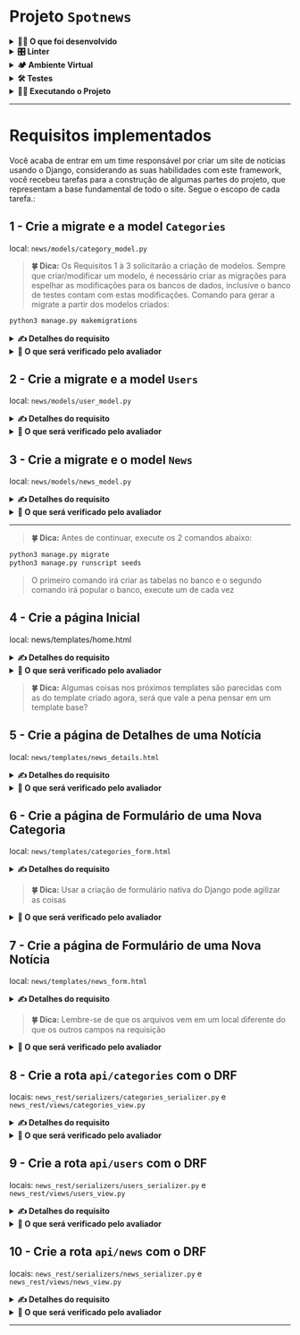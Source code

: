 # Projeto `Spotnews`

<details>
  <summary><strong>👨‍💻 O que foi desenvolvido</strong></summary><br />

  Um projeto que tem como principal objetivo exibir notícias sobre tecnologia, com criação de models, utilizando Django ORM, criação de views, utilizando templates, criação de formulários, com relacionamento de modelos e criação de API REST, utilizando Django Rest Framework.

  <strong>🚵 Habilidades a serem trabalhadas:</strong>
  <ul>
    <li>Escrever aplicações usando Django e Django Rest Framework</li>
    <li>Desenvolver uma aplicação que usa a arquitetura Model-View-Template</li>
    <li>Trabalhar com banco de dados MYSQL</li>
  </ul>

</details>

<details>
  <summary><strong>🎛 Linter</strong></summary><br />

  Para garantir a qualidade do código, foi utilizado neste projeto o linter `Flake8`.
  Assim o código está alinhado com as boas práticas de desenvolvimento, sendo mais legível
  e de fácil manutenção! Para rodá-lo localmente no projeto, execute o comandos abaixo:

  ```bash
  python3 -m flake8
  ```

</details>

<details>
  <summary><strong>🏕️ Ambiente Virtual</strong></summary><br />
  O Python oferece um recurso chamado de ambiente virtual, onde permite sua máquina rodar sem conflitos, diferentes tipos de projetos com diferentes versões de bibliotecas.

  1. **criar o ambiente virtual**

  ```bash
  python3 -m venv .venv
  ```

  2. **ativar o ambiente virtual**

  ```bash
  source .venv/bin/activate
  ```

  3. **instalar as dependências no ambiente virtual**

  ```bash
  python3 -m pip install -r dev-requirements.txt
  ```

  Com o seu ambiente virtual ativo, as dependências serão instaladas neste ambiente.
  Quando precisar desativar o ambiente virtual, execute o comando "deactivate". Lembre-se de ativar novamente quando voltar a trabalhar no projeto.

  O arquivo `dev-requirements.txt` contém todas as dependências que serão utilizadas no projeto, ele está agindo como se fosse um `package.json` de um projeto `Node.js`.
</details>

<details>
  <summary><strong>🛠 Testes</strong></summary><br />

  Para executar os testes certifique-se de que você está com o ambiente virtual ativado

  <strong>Executar os testes</strong>

  ```bash
  python3 -m pytest
  ```

  Caso precise executar apenas um arquivo de testes basta executar o comando:

  ```bash
  python3 -m pytest tests/diretorio/nomedoarquivo.py
  ```

  Caso queira rodar os testes somente até o primeiro erro

  ```bash
  python3 -m pytest -x
  ```

  Se quiser saber mais sobre a instalação de dependências com `pip`, veja esse [artigo](https://medium.com/python-pandemonium/better-python-dependency-and-package-management-b5d8ea29dff1).

</details>

<details>
  <summary><strong>🏃🏾 Executando o Projeto</strong></summary>
  As notícias estarão armazenadas no nosso banco de dados.

  <strong>MySQL</strong>

  Para a realização deste projeto, utilizaremos um banco de dados chamado `spotnews_database`.
  Já existem algumas funções prontas no arquivo `news/scripts/seeds.py` que te auxiliarão no desenvolvimento.
  Não altere as funções deste arquivo, mudanças nele não serão executadas no avaliador automático.

  Para rodar o MySQL via Docker execute os seguintes comandos na raiz do projeto:

  ```bash
  docker build -t spotnews-db .
  docker run -d -p 3306:3306 --name=spotnews-mysql-container -e MYSQL_ROOT_PASSWORD=password -e MYSQL_DATABASE=spotnews_database spotnews-db
  ```
  
  Esses comandos irão fazer o build da imagem e subir o container
  
  Lembre-se de que o MySQL utiliza por padrão a porta 3306. Se já houver outro serviço utilizando esta porta, considere desativá-lo ou mudar a porta no comando acima.

</details>

---
# Requisitos implementados

Você acaba de entrar em um time responsável por criar um site de notícias usando o Django, considerando as suas habilidades com este framework, você recebeu tarefas para a construção de algumas partes do projeto, que representam  a base fundamental de todo o site. Segue o escopo de cada tarefa.:

## 1 - Crie a migrate e a model `Categories`

local: `news/models/category_model.py`

> <b>🍀 Dica:</b> Os Requisitos 1 à 3 solicitarão a criação de modelos. Sempre que criar/modificar um modelo, é necessário criar as migrações para espelhar as modificações para os bancos de dados, inclusive o banco de testes contam com estas modificações. Comando para gerar a migrate a partir dos modelos criados:

```bash
python3 manage.py makemigrations
```

<details>
  <summary>
    <b>✍️ Detalhes do requisito</b>
  </summary>

* Crie a classe `Categories`;
* A classe `Categories` deve herdar os `models` do Django;
* A classe `Categories` deve ter uma propriedade chamada `name`;
* A propriedade `name` deve ser um campo de caracteres com um tamanho máximo de **200 caracteres**;
* A propriedade `name` não deve aceitar informações vazias ou maiores que 200 caracteres;
* O método `__str__` da classe `Categories` deve retornar a propriedade `name` da categoria criada;

</details>

<details>
  <summary>
    <b>🤖 O que será verificado pelo avaliador</b>
  </summary>

* Se a classe `Categories` existe;
* Se a classe `Categories` possui a propriedade `name`;
* Se é possível criar uma nova categoria;
* Se o método `__str__` retorna o nome da categoria criada;
* Se `name` possui uma propriedade de `max_length`;
* Se não é possível criar uma categoria com um nome vazio;
* Se não é possível criar uma categoria com um nome maior que 200 caracteres;
* Se as mensagens de validações são as padrões definidas pelo Django;

</details>

## 2 - Crie a migrate e a model `Users`

local: `news/models/user_model.py`

<details>
  <summary>
    <b>✍️ Detalhes do requisito</b>
  </summary>

* Crie a classe `Users`
* A classe `Users` deve herdar os `models` do Django;
* A classe `Users` deve ter as propriedades chamada `name`, `email`, `password` e `role`;
* As propriedades `name`, `password` e `role` devem ser campos de caracteres com um tamanho máximo de **200 caracteres**;
* A propriedade `email` deve ser um campo do tipo `email` com um tamanho máximo de **200 caracteres**;
* As propriedades devem ser:
  * `name`: Campo de caracteres, com tamanho máximo de **200 caracteres**;
  * `email`: Campo de email, , com tamanho máximo de **200 caracteres**;
  * `password`: Campo de caracteres, com tamanho máximo de **200 caracteres**;
  * `role`: Campo de caracteres, com tamanho máximo de **200 caracteres**;
* As propriedades `name`, `email`, `password` e `role` não devem aceitar informações vazias ou maiores que 200 caracteres;
* O método `__str__` da classe `Users` deve retornar a propriedade `name` da pessoa usuária criada;

</details>

<details>
  <summary>
    <b>🤖 O que será verificado pelo avaliador</b>
  </summary>

* Se a classe `Users` existe;
* Se a classe `Users` possui as propriedades `name`, `email`, `password` e `role`;
* Se é possível criar uma nova pessoa usuária;
* Se o método `__str__` retorna o nome da pessoa usuária criada;
* Se `name`, `email`, `password` e `role` possuem uma propriedade de `max_length`;
* Se `name`, `password` e `role` são campos de caracteres;
* Se `email` é um campo de email;`
* Se não é possível criar uma pessoa usuária com alguma informação vazia;
* Se não é possível criar uma pessoa usuária com alguma informação maior que 200 caracteres;
* Se as mensagens de validações são as padrões definidas pelo Django;

</details>

## 3 - Crie a migrate e o model `News`

local: `news/models/news_model.py`

<details>
  <summary>
    <b>✍️ Detalhes do requisito</b>
  </summary>

* Crie a classe `News`;
* A classe `News` deve herdar os models do Django;
* A classe `News` deve ter as propriedades chamada `title`, `content`, `author`, `created_at`, `image` e `categories`;
* As propriedades devem ser:
  * `title`: Campo de caracteres com tamanho máximo de **200 caracteres**;
  * `content`: Campo de texto, sem tamanho máximo de caracteres;
  * `author`: Chave estrangeira da tabela ligada o model `Users`;
  * `created_at`: Campo de data;
  * `image`: Campo de imagem;
  * `categories`: Chave estrangeira da tabela ligada o model `Categories`;
* As propriedades `title`, `content`, `created_at` e `categories` não devem aceitar informações vazias;
* A propriedade `image` pode aceitar informações vazias;
* A propriedade `title` não deve aceitar informações maiores que 200 caracteres;
* A propriedade `created_at` não deve aceita datas fora do padrão `AAAA-MM-DD`;
* A propriedade `img` deve ter um campo `upload_to` que deve ser igual ao diretório `'img/'`;
* A propriedade `categories` deve aceitar 1 ou mais categorias e deve se relacionar como muitos para muitos;
* O método `__str__` da classe `News` deve retornar a propriedade `title` da notícia criada;

</details>

<details>
  <summary>
    <b>🤖 O que será verificado pelo avaliador</b>
  </summary>

* Se a classe `News` existe;
* Se é possível criar uma nova notícia;
* Se a classe `News` possui as propriedades `title`, `content`, `author`, `created_at`, `image` e `categories`;
* Se o método `__str__` retorna o título da notícia criada;
* Se não é possível criar uma notícia com alguma informação vazia;
* Se `title` possui uma propriedade de `max_length`;
* Se `content` não aceita informações menores que 1;
* Se ao tentar criar um notícia com alguma informação vazia, é gerada a resposta:

  ```sh
  {'<campo>': ['Este campo não pode estar vazio.']}
  ```

> Obs: substitua `<campo>` pelos campos `title` ou `content`.

* Se não é possível criar uma notícia com um título maior que 200 caracteres;
* Se ao tentar criar uma notícia com um título de tamanho inválido, é gerada a seguinte resposta:
  
  ```sh
  'Este campo deve ter entre 1 e 200 caracteres'.
  ```
  
  * Se ao tentar criar uma notícia com uma data fora do formato `AAAA-MM-DD`, é gerada a resposta:
  
  ```sh
  {'created_at': ['Use o formato AAAA-MM-DD e uma data igual ou anterior a hoje.']}
  ```

  > Obs: você pode dar uma conferida [nessa página](https://docs.djangoproject.com/en/4.2/ref/forms/fields/#error-messages) da documentação sobre mensagens de erro personalizadas, ou perguntar para a IA da plataforma de aprendizagem.

</details>

---

> <b>🍀 Dica:</b> Antes de continuar, execute os 2 comandos abaixo:

```bash
python3 manage.py migrate
python3 manage.py runscript seeds
```
> O primeiro comando irá criar as tabelas no banco e o segundo comando irá popular o banco, execute um de cada vez

## 4 - Crie a página Inicial

local: news/templates/home.html

<details>
  <summary>
    <b>✍️ Detalhes do requisito</b>
  </summary>

* Crie um template para a página inicial do projeto;
* Crie a view e a url necessárias para renderizar o template `home.html`;
* Inclua as `urls` de `news` nas `urls` do projeto;
* O template da página inicial deve ser renderizado na rota `http://127.0.0.1:8000/`;
* O template deve ter uma tag `link` importando o arquivo css `css/style.css` que está na página de estáticos;
* A importação de arquivos estáticos deve ser feita através do template tag `static`;
* O caminho para a página inicial deve ter o nome de `home-page`;
* O template da página inicial deve ter como título `Página Inicial`;
* O template da página inicial deve ter um cabeçalho `header` com a classe `header`;
* O template da página inicial deve ter uma lista não ordenada com a classe `header-links` dentro do cabeçalho;
* O template da página inicial deve ter na lista não ordenada um link `a` com referência para a `home-page` e com o texto `Home`;
* O template da página inicial deve ter cards das notícias cadastradas no banco;
* O template da página inicial deve ter títulos `h2` com a classe `news-title` e os títulos das notícias como valores;
* O template da página inicial deve ter tags `span` com a classe `news-date` e a datas de criação das notícias como valores;
* O template deve exibir as datas no formato `DD/MM/AAAA`;
* O template da página inicial deve exibir as imagens das notícias;

</details>

<details>
  <summary>
    <b>🤖 O que será verificado pelo avaliador</b>
  </summary>

* Se existe uma url nomeada `home-page`;
* Se o template `home.html` está sendo renderizado na url `home-page`;
* Se existe uma importação do arquivo `static/css/style.css` como um `stylesheet`;
* Se existe um link para a `home-page` escrito `Home`;
* Se existe o título `Página Inicial`;
* Se existe um cabeçalho `header` com a classe `header`;
* Se existe uma lista não ordenada com a classe `header-links`;
* Se as notícias possuem um título `h2` com a classe `news-title`;
* Se as notícias possuem uma tag `span` com a classe `news-date` para a data;
* Se as datas das notícias estão no formato `DD/MM/AAAA`;
* Se as notícias possuem imagens;

</details>

> <b>🍀 Dica:</b> Algumas coisas nos próximos templates são parecidas com as do template criado agora, será que vale a pena pensar em um template base?

## 5 - Crie a página de Detalhes de uma Notícia

local: `news/templates/news_details.html`

<details>
  <summary>
    <b>✍️ Detalhes do requisito</b>
  </summary>

* Crie um template para a página detalhes da notícia;
* Crie a view e a url necessárias para renderizar o template `news_details.html`;
* O template da página detalhes da notícia deve ser renderizado na rota `http://127.0.0.1:8000/news/<int:id>`;

> Obs: o endpoint `<int:id>` deve ser substituído dinamicamente pelo id da notícia

* O caminho para a página detalhes da notícia deve ter o nome de `news-details-page`;
* O template da página detalhes da notícia deve ter como título `Página de Detalhes da Notícia`;
* O template da página detalhes da notícia deve ter um cabeçalho `header` com a classe `header`;
* O template da página detalhes da notícia deve ter uma lista não ordenada com a classe `header-links`;
* O template da página detalhes da notícia deve ter no cabeçalho um link `a` com referência para a `home-page` e com o texto `Home`;
* O template da página detalhes da notícia deve exibir as seguintes informações:
  * O título da notícia em título `h1`;
  * O conteúdo da notícia em parágrafo `p` com classe `news-content`;
  * Cada categoria da notícia em uma tag `span` com classe `news-categories`;
  * A pessoa autora da notícia em uma tag `span` com classe `news-author`;;
  * A imagem da notícia;
  * A data de criação da notícia no formato `DD/MM/AAAA`;
* Modifique as notícias no template `home.html` para que quando clicadas haja um redirecionamento para a página detalhes da notícia;

</details>

<details>
  <summary>
    <b>🤖 O que será verificado pelo avaliador</b>
  </summary>

* Se existe uma url nomeada `news-details-page`;
* Se o template `news_details.html` está sendo renderizado na url `news-details-page`;
* Se existe o título `Página de Detalhes da Notícia`;
* Se existe um cabeçalho `header` com a classe `header`;
* Se existe uma lista não ordenada com a classe `header-links`;
* Se a notícia possui um título em tag `h1` e com a classe `news-title`;
* Se a notícia possui um conteúdo em tag `p` e com a classe `news-content`;
* Se a notícia possui suas categorias em tags `span` e com a classe `news-categories`;
* Se a notícia possui uma pessoa autora em tag `span` e com a classe `news-author`;
* Se a notícia possui uma data e se esta data está no formato `DD/MM/AAAA`;
* Se a notícia possui imagem;

</details>

## 6 - Crie a página de Formulário de uma Nova Categoria

local: `news/templates/categories_form.html`

<details>
  <summary>
    <b>✍️ Detalhes do requisito</b>
  </summary>

* Crie um template para o formulário de cadastro de uma categoria;
* Crie a view e a url necessárias para renderizar o template `categories_form.html`;
* O template do formulário de uma nova categoria deve ser renderizado na rota `http://127.0.0.1:8000/categories/`;
* O caminho para o formulário de uma nova categoria deve ter o nome de `categories-form`;
* O template do formulário de uma nova categoria deve ter como título `Formulário para Nova Categoria`;
* O template do formulário de uma nova categoria deve ter um cabeçalho `header` com a classe `header`;
* O template do formulário de uma nova categoria deve ter uma lista não ordenada com a classe `header-links`;
* O template do formulário de uma nova categoria deve ter no cabeçalho um primeiro link `a` com referência para a `home-page` e com o texto `Home`;
* O template do formulário de uma nova categoria deve ter no cabeçalho um outro link `a` com referência para a `categories-form` e com o texto `Cadastrar Categorias`;
* O template do formulário de uma nova categoria deve ter uma tag de formulário com a propriedade `method` do tipo `post` e a propriedade `action` com a url para `/categories`;
* O template do formulário de uma nova categoria deve carregar o *token* de segurança `CSRF` em seu interior usando a tag de template adequada;
* O template do formulário de uma nova categoria deve ter uma `label` que como o valor `Nome`;
* O template do formulário de uma nova categoria deve ter um `input` com as algumas especificações:
  * A propriedade `type` do tipo `text`;
  * A propriedade `name` com o valor `name`;
  * A propriedade `maxlength` com o valor `200`;
  * Precisa ser um campo obrigatório;
* O template do formulário de uma nova categoria deve ter um botão do tipo `submit` com texto `Salvar`;
* Após o cadastro de uma categoria, a pessoa usuária deve ser redirecionada para a página principal;

</details>

 > <b>🍀 Dica:</b> Usar a criação de formulário nativa do Django pode agilizar as coisas

<details>
  <summary>
    <b>🤖 O que será verificado pelo avaliador</b>
  </summary>

* Se existe uma url nomeada `categories-form`;
* Se o template `categories_form.html` está sendo renderizado na url `categories-form`;
* Se existe o título `Formulário para Nova Categoria`;
* Se existe um cabeçalho `header` com a classe `header`;
* Se existe uma lista não ordenada com a classe `header-links`;
* Se existe um link para a `categories-form` escrito `Cadastrar Categorias`;
* Se existe a tag de formulário com as propriedades `method` e `action`;
* Se existe a tag `label`;
* Se existe a tag `input` com as propriedades `type`, `name`, `maxlength` e `required`;
* Se existe um botão do tipo `submit`;
* Se o formulário tem o estado inicial vazio;
* Se é possível cadastrar uma nova categoria;
* Se após o cadastro de uma nova categoria, há o redirecionamento para a página principal;

</details>

## 7 - Crie a página de Formulário de uma Nova Notícia

local: `news/templates/news_form.html`

<details>
  <summary>
    <b>✍️ Detalhes do requisito</b>
  </summary>

* Crie um template para o formulário de cadastro de uma categoria;
* Crie a view e a url necessárias para renderizar o template `news_form.html`;
* O template do formulário de uma nova categoria deve ser renderizado na rota `http://127.0.0.1:8000/news/`;
* O caminho para o formulário de uma nova categoria deve ter o nome de `news-form`;
* O template do formulário de uma nova categoria deve ter como título `Formulário para Nova Notícia`;
* O template do formulário de uma nova categoria deve ter um cabeçalho `header` com a classe `header`;
* O template do formulário de uma nova categoria deve ter uma lista não ordenada com a classe `header-links`;
* O template do formulário de uma nova categoria deve ter no cabeçalho um primeiro link `a` com referência para a `home-page` e com o texto `Home`;
* O template do formulário de uma nova categoria deve ter no cabeçalho um segundo link `a` com referência para a `categories-form` e com o texto `Cadastrar Categorias`;
* O template do formulário de uma nova categoria deve ter no cabeçalho um terceiro link `a` com referência para a `news-form` e com o texto `Cadastrar Notícias`;
* O template do formulário de uma nova categoria deve ter uma tag de formulário com a propriedade `method` do tipo `post`, a propriedade `action` com a url para `/news/` e a propriedade `enctype` com valor `multipart/form-data`;
* O template do formulário de uma nova categoria deve carregar o *token* de segurança `CSRF` em seu interior usando a tag de template adequada;
* O template do formulário de uma nova categoria deve ter as seguintes tag:
  * Uma `label` como o valor `Título`;
  * Um `input` do tipo `text` com o nome `title`;
  * Uma `label` como o valor `Conteúdo`;
  * Um `textarea` com o nome `content`;
  * Uma `label` como o valor `Autoria`;
  * Um `select` com o nome `author`;
  * Múltiplos `option` sendo seus valores os nomes das pessoas usuárias cadastradas no banco;
  * Uma `label` como o valor `Criado em`;
  * Um `input` do tipo `date` com o nome `created_at`;
  * Uma `label` como o valor `URL da Imagem`;
  * Um `input` do tipo `file` com o nome `image`;
  * Múltiplas `label` sendo seus valores os nomes das categorias cadastradas no banco;
  * Múltiplos `input` do tipo `checkbox` com o nome `categories`, cada input ligado a uma `label` de categoria;
  * Um botão do tipo `submit` com o valor `Salvar`;
  * Após o cadastro de uma notícia, a pessoa usuária deve ser redirecionada para a página principal;
</details>

> <b>🍀 Dica:</b> Lembre-se de que os arquivos vem em um local diferente do que os outros campos na requisição

<details>
  <summary>
    <b>🤖 O que será verificado pelo avaliador</b>
  </summary>

* Se existe uma url nomeada `news-form`;
* Se o template `news_form.html` está sendo renderizado na url `news-form`;
* Se existe o título `Formulário para Nova Notícia`;
* Se existe um cabeçalho `header` com a classe `header`;
* Se existe uma lista não ordenada com a classe `header-links`;
* * Se existe um link para a `home-page` escrito `Home`;
* Se existe um link para a `categories-form` escrito `Cadastrar Categorias`;
* Se existe um link para a `news-form` escrito `Cadastrar Notícias`;
* Se existe a tag de formulário com as propriedades `method` e `action`;
* Se existe a tag `label`;
* Se existe a tag `input` com as propriedades `type`, `name`, `maxlength` e `required`;
* Se existe a tag `label` como o valor `Título`;
* Se existe a tag `input` do tipo `text` com o nome `title`;
* Se existe a tag `label` como o valor `Conteúdo`;
* Se existe a tag `textarea` com o nome `content`;
* Se existe a tag `label` como o valor `Autoria`;
* Se existe a tag `select` com o nome `author`;
* Se existem as tags `option` sendo seus valores os nomes das pessoas usuárias cadastradas no banco;
* Se existe a tag `label` como o valor `Criado em`;
* Se existe a tag `input` do tipo `date` com o nome `created_at`;
* Se existe a tag `label` como o valor `URL da Imagem`;
* Se existe a tag `input` do tipo `file` com o nome `image`;
* Se existem as tags `label` sendo seus valores os nomes das categorias cadastradas no banco;
* Se existem as tags `input` do tipo `checkbox`;
* Se existe a tag botão do tipo `submit` com o valor `Salvar`;
* Se o formulário tem o estado inicial vazio;
* Se é possível cadastrar uma nova notícia;
* Se após o cadastro de uma nova categoria, há o redirecionamento para a página principal;

</details>

## 8 - Crie a rota `api/categories` com o DRF

locais: `news_rest/serializers/categories_serializer.py` e `news_rest/views/categories_view.py`

<details>
  <summary>
    <b>✍️ Detalhes do requisito</b>
  </summary>

* Adicione a rota `api/` nas urls do projeto;
* Vincule o `router` usado para construção da api com a rota `api/`do projeto;
* Registre no `router` a rotas `categories` com o `viewset` de `Categories`;
* Crie um `serializer` que receba a model `Categories` e tenha os campos `id` e `name`;
* Crie uma view que receba todas as categorias cadastradas no banco de dados e o `serializer` criado anteriormente;
* Crie uma rota para a view criada com o nome de `categories`;

</details>

<details>
  <summary>
    <b>🤖 O que será verificado pelo avaliador</b>
  </summary>

* Se existem os campos `id` e `name` no `serializer` de `Categories`;
* Se os campos `id` e `name` apresentam os valores corretos;
* Se existe uma rota nomeada `api/categories`;
* Se a rota `api/categories` retorna todas as categorias cadastradas no banco de dados;
* Se é possível cadastrar uma nova categoria através da rota `api/categories`;
* Se é possível retornar a categoria criada através da rota `api/categories`

</details>

## 9 - Crie a rota `api/users` com o DRF

locais: `news_rest/serializers/users_serializer.py` e `news_rest/views/users_view.py`

<details>
  <summary>
    <b>✍️ Detalhes do requisito</b>
  </summary>

* Adicione a rota `api/` nas urls do projeto;
* Vincule o `router` usado para construção da api com a rota `api/`do projeto;
* Registre no `router` a rotas `users` com o `viewset` de `Users`;
* Crie um `serializer` que receba a model `Users` e tenha os campos `id`, `name`, `email` e `role`;
* Crie uma view que receba todas as pessoas usuárias cadastradas no banco de dados e o `serializer` criado anteriormente;
* Crie uma rota para a view criada com o nome de `users`;

</details>

<details>
  <summary>
    <b>🤖 O que será verificado pelo avaliador</b>
  </summary>

* Se existem os campos `id`, `name`, `email` e `role` no `serializer` de `Users`;
* Se os campos `id`, `name`, `email` e `role` apresentam os valores corretos;
* Se o campo `password` não é retornado no `serializer` de `Users`;
* Se existe uma rota nomeada `api/users`;
* Se a rota `api/users` retorna todos `users` cadastrados no banco de dados;
* Se é possível cadastrar um objeto `user` através da rota `api/users`;
* Se é possível retornar o objeto `user` criado através da rota `api/users`;

</details>

## 10 - Crie a rota `api/news` com o DRF

locais: `news_rest/serializers/news_serializer.py` e `news_rest/views/news_view.py`

<details>
  <summary>
    <b>✍️ Detalhes do requisito</b>
  </summary>

* Adicione a rota `api/` nas urls do projeto;
* Vincule o `router` usado para construção da api com a rota `api/`do projeto;
* Registre no `router` a rotas `news` com o `viewset` de `News`;
* Crie um `serializer` que receba a model `News` e tenha os campos `id`, `title`, `content`, `author`, `created_at`, `image` e `categories`;
* Crie uma view que receba todas as notícias cadastradas no banco de dados e o `serializer` criado anteriormente;
* Crie uma rota para a view criada com o nome de `news`;

</details>

<details>
  <summary>
    <b>🤖 O que será verificado pelo avaliador</b>
  </summary>

* Se existem os campos `id`, `title`, `content`, `author`, `created_at`, `image` e `categories` no `serializer` de `News`;
* Se os campos `id`, `title`, `content`, `author`, `created_at`, `image` e `categories` apresentam os valores corretos;
* Se existe uma rota nomeada `api/news`;
* Se a rota `api/news/` retorna todas as notícias cadastradas no banco de dados;
* Se é possível cadastrar uma nova notícia através da rota `api/news`;
* Se é possível retornar o objeto `news` criado através da rota `api/news`;
</details>

---

